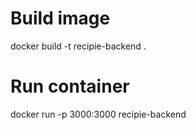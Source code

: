 # Build image
docker build -t recipie-backend .

# Run container
docker run -p 3000:3000 recipie-backend